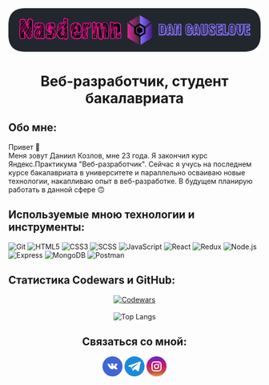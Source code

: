 <div align='center'>
  <a href='https://github.com/Nasdermn'>
    <img src='./images/nasdermn.png' alt='Логотип профиля' />
  </a>
</div>

<h1 align='center'>Веб-разработчик, студент бакалавриата</h1>

## Обо мне:

Привет 👋\
Меня зовут Даниил Козлов, мне 23 года. Я закончил курс Яндекс.Практикума "Веб-разработчик". Сейчас я учусь на последнем курсе бакалавриата в университете и параллельно осваиваю новые технологии, накапливаю опыт в веб-разработке. В будущем планирую работать в данной сфере 🙃

## Используемые мною технологии и инструменты:

![Git](https://img.shields.io/badge/Git-21201e?style=for-the-badge&logo=git&logoColor=d86513)
![HTML5](https://img.shields.io/badge/HTML5-e2cccc?style=for-the-badge&logo=html5&logoColor=orange)
![CSS3](https://img.shields.io/badge/CSS3-1155b9?style=for-the-badge&logo=css3&logoColor=purple)
![SCSS](https://img.shields.io/badge/SCSS-c50b68?style=for-the-badge&logo=sass&logoColor=fff)
![JavaScript](https://img.shields.io/badge/JavaScript-343032?style=for-the-badge&logo=javascript&logoColor=c8d50c)
![React](https://img.shields.io/badge/React-000?style=for-the-badge&logo=react&logoColor=197185)
![Redux](https://img.shields.io/badge/Redux-000?style=for-the-badge&logo=redux&logoColor=7214dc)
![Node.js](https://img.shields.io/badge/Node.js-b20606?style=for-the-badge&logo=node.js&logoColor=27c22c)
![Express](https://img.shields.io/badge/Express-7214dc?style=for-the-badge&logo=express&logoColor=000)
![MongoDB](https://img.shields.io/badge/MongoDB-2b2038?style=for-the-badge&logo=mongoDB&logoColor=0dc813)
![Postman](https://img.shields.io/badge/Postman-b8adad?style=for-the-badge&logo=postman&logoColor=orange)

## Статистика Codewars и GitHub:

<div align='center'>
  <a href="https://www.codewars.com/users/Nasdermn">
    <img src="https://www.codewars.com/users/Nasdermn/badges/large" alt="Codewars">
  </a>
  <br><br>
  <img src='https://github-readme-stats.vercel.app/api/top-langs/?username=nasdermn&theme=merko' alt='Top Langs' />
</div>
<h2 align='center'>Связаться со мной:</h2>
<div align='center'>
  <a href='https://vk.com/dancauselove'><img src='./images/vk.png' alt='VK' width='40' height=auto></a>
  <a href='https://t.me/nasdermn'><img src='./images/telegram.png' alt='Telegram' width='40' height=auto></a>
  <a href='https://instagram.com/nasdermn'><img src='./images/instagram.png' alt='Instagram' width='40' height=auto></a>
</div>
